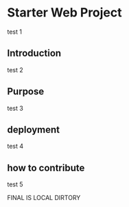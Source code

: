 # Starter Web Project 
test 1
## Introduction 
test 2
## Purpose
test 3
## deployment
test 4
## how to contribute
test 5

FINAL IS LOCAL DIRTORY